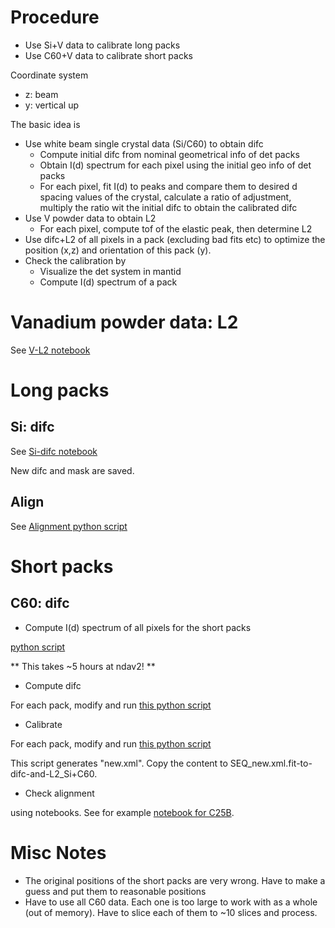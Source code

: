 # Procedure

* Use Si+V data to calibrate long packs
* Use C60+V data to calibrate short packs

Coordinate system
* z: beam
* y: vertical up

The basic idea is
* Use white beam single crystal data (Si/C60) to obtain difc
  - Compute initial difc from nominal geometrical info of det packs
  - Obtain I(d) spectrum for each pixel using the initial geo info of det packs
  - For each pixel, fit I(d) to peaks and compare them to desired d spacing values of the crystal,
    calculate a ratio of adjustment, multiply the ratio wit the initial difc to obtain
    the calibrated difc
* Use V powder data to obtain L2
  - For each pixel, compute tof of the elastic peak, then determine L2
* Use difc+L2 of all pixels in a pack (excluding bad fits etc) to optimize the
  position (x,z) and orientation of this pack (y).
* Check the calibration by
  - Visualize the det system in mantid
  - Compute I(d) spectrum of a pack


# Vanadium powder data: L2

See [V-L2 notebook](./V-L2.ipynb)


# Long packs

## Si: difc

See [Si-difc notebook](./Si-difc-2.ipynb)

New difc and mask are saved.

## Align

See [Alignment python script](./align_longpacks.py)

# Short packs

## C60: difc

* Compute I(d) spectrum of all pixels for the short packs

[python script](./C60-I_d_shortpacks.py)

** This takes ~5 hours at ndav2! **

* Compute difc

For each pack, modify and run [this python script](./difc_shortpacks.py)

* Calibrate

For each pack, modify and run [this python script](./align_shortpacks.py)

This script generates "new.xml". Copy the content to SEQ_new.xml.fit-to-difc-and-L2_Si+C60.

* Check alignment

using notebooks. See for example  [notebook for C25B](./check-C25B-only-C60.ipynb).


# Misc Notes

* The original positions of the short packs are very wrong. Have to make a guess and put them to reasonable positions
* Have to use all C60 data. Each one is too large to work with as a whole (out of memory). Have to slice each of
  them to ~10 slices and process.

